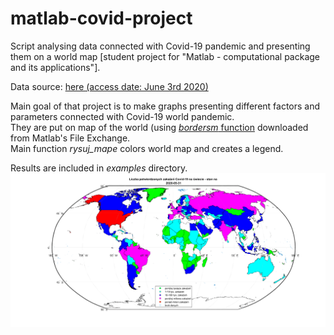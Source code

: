 # matlab-covid-project
Script analysing data connected with Covid-19 pandemic and presenting them on a world map [student project for "Matlab - computational package and its applications"].

Data source: [here (access date: June 3rd 2020)](https://github.com/owid/covid-19-data/blob/master/public/data/owid-covid-data.xlsx)

Main goal of that project is to make graphs presenting different factors and parameters connected with Covid-19 world pandemic.
<br>They are put on map of the world (using [*bordersm* function](https://uk.mathworks.com/matlabcentral/fileexchange/50390-borders) downloaded from Matlab's File Exchange.
<br>Main function *rysuj_mape* colors world map and creates a legend.

Results are included in *examples* directory.
![example.png](/examples/0.png)
